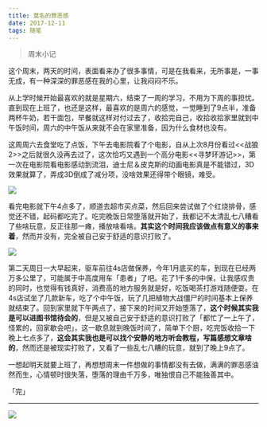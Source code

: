 ```yaml
---
title: 莫名的罪恶感
date: 2017-12-11
tags: 随笔
---
```


> 周末小记

这个周末，两天的时间，表面看来办了很多事情，可是在我看来，无所事是，一事无成，有一种深深的罪恶感在我的心里，让我闷闷不乐。

从上学时候开始最喜欢的就是星期六，结束了一周的学习，不用为下周的事担忧。直到现在上班了，也还是这样，最喜欢的是周六的感觉，一觉睡到了9点半，准备两杯牛奶，若干面包，早餐就这样对付过去了，收拾完自己，收拾收拾家里就到中午饭时间，周六的中午饭从来就不会在家里准备，因为什么食材也没有。

这周周六去食堂吃了点饭，下午去电影院看了个电影，自从上次8月份看过<<战狼2>>之后就很久没再去过了，这次恰巧又遇到一个高分电影<<寻梦环游记>>，第一次在电影院看电影感动到流泪，迪士尼＆皮克斯的动画电影真是不能错过，3D效果就算了，弄成3D倒成了减分项，没啥效果还得带个眼镜，难受。

![](/image/life/IMG_20171209_135951R_everphoto_1512978665798.jpg)

看完电影就下午4点多了，顺道去超市买点菜，然后回来尝试做了个红烧排骨，感觉还不错，起码都吃完了。吃完晚饭日常堕落就开始了，我都记不太清乱七八糟看了些啥玩意，反正往那一瘫，播放啥看啥。**其实这个时间我应该做点有意义的事来着**，然而并没有，完全被自己安于舒适的意识打败了。

![](/image/life/IMG_20171209_185915R_everphoto_1512978571854.jpg)

第二天周日一大早起来，驱车前往4s店做保养，今年1月底买的车，到现在已经两万多公里了，可能属于中高度用车「患者」了吧。花了1千多的中保，让我感叹贵的同时，也觉得有钱真好，消费高的地方服务就是好，吃饭喝茶打游戏随便耍。在4s店试坐了几款新车，吃了个中午饭，玩了几把植物大战僵尸的时间基本上保养就结束了。回到家里就下午两点了，接下来的时间又开始堕落了，**这个时候其实我是可以进图书馆待会的**，但是又被自己安于舒适的意识打败了「都忙了一上午了，怪累的，回家歇会吧」，这一歇息就到晚饭时间了，简单下个厨，吃完饭收拾一下晚上七点多了，**这会其实我也是可以找个安静的地方听会教程，写篇感想文章啥的**，然而还是被现实打败了，又看了一些乱七八糟的玩意，就到了晚上9点了。

一想起明天就要上班了，再想想周末一件想做的事情都没有去做，满满的罪恶感油然而生，心情顿时很失落，堕落的理由千万多，唯独恨自己不能独善其中。

「完」

- - -
![](/image/weixin.jpg)